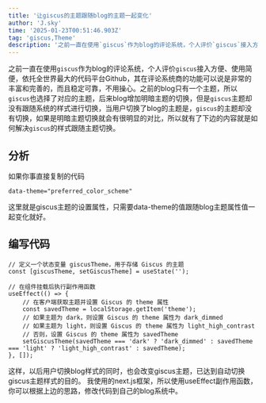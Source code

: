 ```yaml
---
title: '让giscus的主题跟随blog的主题一起变化'
author: 'J.sky'
time: '2025-01-23T00:51:46.903Z'
tag: 'giscus,Theme'
description: '之前一直在使用`giscus`作为blog的评论系统，个人评价`giscus`接入方便、使用简便，依托全世界最大的代码平台Github，其在评论系统商的功能可以说是非常的丰富和完善的，而且稳定可靠，不用操心。之前的blog只有一个主题，所以`giscus`也选择了对应的主题，后来blog增加明暗主题的切换，但是`giscus`主题却没有跟随系统的样式进行切换，当用户切换了blog的主题是，`giscus`的主题却没有切换，如果是明暗主题切换就会有很明显的对比，所以就有了下边的内容就是如何解决`giscus`的样式跟随主题切换。'
---
```


之前一直在使用`giscus`作为blog的评论系统，个人评价`giscus`接入方便、使用简便，依托全世界最大的代码平台Github，其在评论系统商的功能可以说是非常的丰富和完善的，而且稳定可靠，不用操心。之前的blog只有一个主题，所以`giscus`也选择了对应的主题，后来blog增加明暗主题的切换，但是`giscus`主题却没有跟随系统的样式进行切换，当用户切换了blog的主题是，`giscus`的主题却没有切换，如果是明暗主题切换就会有很明显的对比，所以就有了下边的内容就是如何解决`giscus`的样式跟随主题切换。

## 分析

如果你事直接复制的代码

    data-theme="preferred_color_scheme"

这里就是giscus主题的设置属性，只需要data-theme的值跟随blog主题属性值一起变化就好。

## 编写代码

    // 定义一个状态变量 giscusTheme，用于存储 Giscus 的主题
    const [giscusTheme, setGiscusTheme] = useState('');

    // 在组件挂载后执行副作用函数
    useEffect(() => {
        // 在客户端获取主题并设置 Giscus 的 theme 属性
        const savedTheme = localStorage.getItem('theme');
        // 如果主题为 dark，则设置 Giscus 的 theme 属性为 dark_dimmed
        // 如果主题为 light，则设置 Giscus 的 theme 属性为 light_high_contrast
        // 否则，设置 Giscus 的 theme 属性为 savedTheme
        setGiscusTheme(savedTheme === 'dark' ? 'dark_dimmed' : savedTheme === 'light' ? 'light_high_contrast' : savedTheme);
    }, []);

这样，以后用户切换blog样式的同时，也会改变giscus主题，已达到自动切换giscus主题样式的目的。
我使用的next.js框架，所以使用useEffect副作用函数，你可以根据上边的思路，修改代码到自己的blog系统中。


